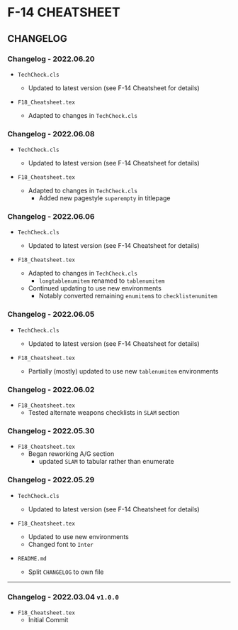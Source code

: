 # F-14 CHEATSHEET

## CHANGELOG

### Changelog - 2022.06.20

- `TechCheck.cls`
  - Updated to latest version (see F-14 Cheatsheet for details)

- `F18_Cheatsheet.tex`
  - Adapted to changes in `TechCheck.cls`

### Changelog - 2022.06.08

- `TechCheck.cls`
  - Updated to latest version (see F-14 Cheatsheet for details)

- `F18_Cheatsheet.tex`
  - Adapted to changes in `TechCheck.cls`
    - Added new pagestyle `superempty` in titlepage

### Changelog - 2022.06.06

- `TechCheck.cls`
  - Updated to latest version (see F-14 Cheatsheet for details)

- `F18_Cheatsheet.tex`
  - Adapted to changes in `TechCheck.cls`
    - `longtablenumitem` renamed to `tablenumitem`
  - Continued updating to use new environments
    - Notably converted remaining `enumitem`s to `checklistenumitem`

### Changelog - 2022.06.05

- `TechCheck.cls`
  - Updated to latest version (see F-14 Cheatsheet for details)

- `F18_Cheatsheet.tex`
  - Partially (mostly) updated to use new `tablenumitem` environments

### Changelog - 2022.06.02

- `F18_Cheatsheet.tex`
  - Tested alternate weapons checklists in `SLAM` section

### Changelog - 2022.05.30

- `F18_Cheatsheet.tex`
  - Began reworking A/G section
    - updated `SLAM` to tabular rather than enumerate

### Changelog - 2022.05.29

- `TechCheck.cls`
  - Updated to latest version (see F-14 Cheatsheet for details)
  
- `F18_Cheatsheet.tex`
  - Updated to use new environments
  - Changed font to `Inter`

- `README.md`
  - Split `CHANGELOG` to own file

***

### Changelog - 2022.03.04 `v1.0.0`

- `F18_Cheatsheet.tex`
  - Initial Commit
  